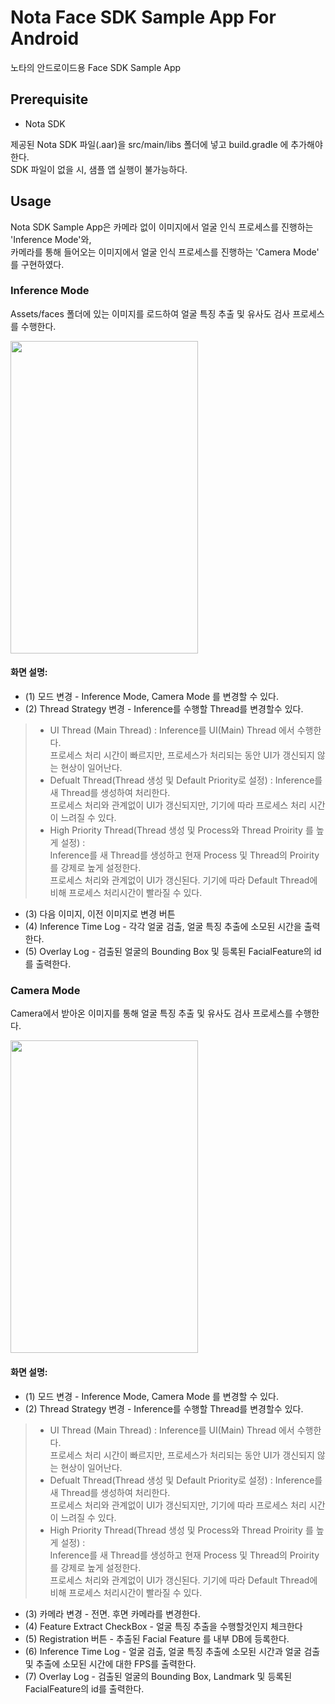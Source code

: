 # Nota Face SDK Sample App For Android
노타의 안드로이드용 Face SDK Sample App

## Prerequisite
- Nota SDK 


제공된 Nota SDK 파일(.aar)을 src/main/libs 폴더에 넣고 build.gradle 에 추가해야 한다.  
SDK 파일이 없을 시, 샘플 앱 실행이 불가능하다.


## Usage
Nota SDK Sample App은 카메라 없이 이미지에서 얼굴 인식 프로세스를 진행하는 'Inference Mode'와,  
카메라를 통해 들어오는 이미지에서 얼굴 인식 프로세스를 진행하는 'Camera Mode' 를 구현하였다.

### Inference Mode
Assets/faces 폴더에 있는 이미지를 로드하여 얼굴 특징 추출 및 유사도 검사 프로세스를 수행한다.

<img src="https://user-images.githubusercontent.com/75300554/142960540-a1e79398-0549-4c3f-afba-e41bd13fcf48.jpg" width="300" height="500"/>

#### 화면 설명:
- (1) 모드 변경 - Inference Mode, Camera Mode 를 변경할 수 있다.
- (2) Thread Strategy 변경 - Inference를 수행할 Thread를 변경할수 있다.  
> - UI Thread (Main Thread) : Inference를 UI(Main) Thread 에서 수행한다.  
프로세스 처리 시간이 빠르지만, 프로세스가 처리되는 동안 UI가 갱신되지 않는 현상이 일어난다.  
> - Defualt Thread(Thread 생성 및 Default Priority로 설정) : Inference를 새 Thread를 생성하여 처리한다.  
프로세스 처리와 관계없이 UI가 갱신되지만, 기기에 따라 프로세스 처리 시간이 느려질 수 있다.
> - High Priority Thread(Thread 생성 및 Process와 Thread Proirity 를 높게 설정) :  
Inference를 새 Thread를 생성하고 현재 Process 및 Thread의 Proirity 를 강제로 높게 설정한다.   
프로세스 처리와 관계없이 UI가 갱신된다. 기기에 따라 Default Thread에 비해 프로세스 처리시간이 빨라질 수 있다.
- (3) 다음 이미지, 이전 이미지로 변경 버튼
- (4) Inference Time Log - 각각 얼굴 검출, 얼굴 특징 추출에 소모된 시간을 출력한다.
- (5) Overlay Log - 검출된 얼굴의 Bounding Box 및 등록된 FacialFeature의 id를 출력한다.


### Camera Mode
Camera에서 받아온 이미지를 통해 얼굴 특징 추출 및 유사도 검사 프로세스를 수행한다.

<img src="https://user-images.githubusercontent.com/75300554/142960546-fcd51e1f-0e54-4535-9ff8-3ee139371222.jpg" width="300" height="500"/>

#### 화면 설명:
- (1) 모드 변경 - Inference Mode, Camera Mode 를 변경할 수 있다.
- (2) Thread Strategy 변경 - Inference를 수행할 Thread를 변경할수 있다.  
> - UI Thread (Main Thread) : Inference를 UI(Main) Thread 에서 수행한다.  
프로세스 처리 시간이 빠르지만, 프로세스가 처리되는 동안 UI가 갱신되지 않는 현상이 일어난다.  
> - Defualt Thread(Thread 생성 및 Default Priority로 설정) : Inference를 새 Thread를 생성하여 처리한다.  
프로세스 처리와 관계없이 UI가 갱신되지만, 기기에 따라 프로세스 처리 시간이 느려질 수 있다.
> - High Priority Thread(Thread 생성 및 Process와 Thread Proirity 를 높게 설정) :  
Inference를 새 Thread를 생성하고 현재 Process 및 Thread의 Proirity 를 강제로 높게 설정한다.   
프로세스 처리와 관계없이 UI가 갱신된다. 기기에 따라 Default Thread에 비해 프로세스 처리시간이 빨라질 수 있다.
- (3) 카메라 변경 - 전면. 후면 카메라를 변경한다.
- (4) Feature Extract CheckBox - 얼굴 특징 추출을 수행할것인지 체크한다
- (5) Registration 버튼 - 추출된 Facial Feature 를 내부 DB에 등록한다.
- (6) Inference Time Log - 얼굴 검출, 얼굴 특징 추출에 소모된 시간과 얼굴 검출 및 추출에 소모된 시간에 대한 FPS를 출력한다.
- (7) Overlay Log - 검출된 얼굴의 Bounding Box, Landmark 및 등록된 FacialFeature의 id를 출력한다.


